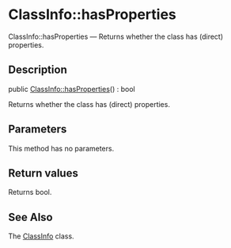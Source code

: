 ClassInfo::hasProperties
================

ClassInfo::hasProperties — Returns whether the class has (direct) properties.

Description
---------------


public [ClassInfo::hasProperties](https://github.com/lingtalfi/DocTools/blob/master/doc/api/DocTools/Info/ClassInfo/hasProperties.md)() : bool




Returns whether the class has (direct) properties.




Parameters
--------------

This method has no parameters.


Return values
----------------

Returns bool.









See Also
-----------

The [ClassInfo](https://github.com/lingtalfi/DocTools/blob/master/doc/api/DocTools/Info/ClassInfo.md) class.
